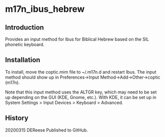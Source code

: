 # m17n_ibus_hebrew

## Introduction

Provides an input method for Ibus for Biblical Hebrew based on the SIL phonetic keyboard.

## Installation

To install, move the coptic.mim file to ~/.m17n.d and restart Ibus. The input method should show up in Preferences->Input Method->Add->Other->coptic (m17n).

Note that this input method uses the ALTGR key, which may need to be set up depending on
the GUI (KDE, Gnome, etc.). With KDE, it can be set up in System Settings > Input Devices > Keyboard > Advanced.

## History

20200315	DEReese		Published to GitHub.

